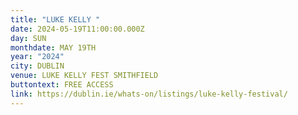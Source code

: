 ```yaml
---
title: "LUKE KELLY "
date: 2024-05-19T11:00:00.000Z
day: SUN
monthdate: MAY 19TH
year: "2024"
city: DUBLIN
venue: LUKE KELLY FEST SMITHFIELD
buttontext: FREE ACCESS
link: https://dublin.ie/whats-on/listings/luke-kelly-festival/
---
```

